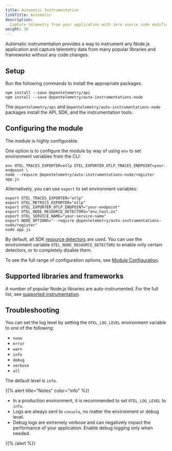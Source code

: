 ```yaml
---
title: Automatic Instrumentation
linkTitle: Automatic
description:
  Capture telemetry from your application with zero source code modifications
weight: 30
---
```


Automatic instrumentation provides a way to instrument any Node.js application
and capture telemetry data from many popular libraries and frameworks without
any code changes.

## Setup

Run the following commands to install the appropriate packages.

```shell
npm install --save @opentelemetry/api
npm install --save @opentelemetry/auto-instrumentations-node
```

The `@opentelemetry/api` and `@opentelemetry/auto-instrumentations-node`
packages install the API, SDK, and the instrumentation tools.

## Configuring the module

The module is highly configurable.

One option is to configure the module by way of using `env` to set environment
variables from the CLI:

```shell
env OTEL_TRACES_EXPORTER=otlp OTEL_EXPORTER_OTLP_TRACES_ENDPOINT=your-endpoint \
node --require @opentelemetry/auto-instrumentations-node/register app.js
```

Alternatively, you can use `export` to set environment variables:

```shell
export OTEL_TRACES_EXPORTER="otlp"
export OTEL_METRICS_EXPORTER="otlp"
export OTEL_EXPORTER_OTLP_ENDPOINT="your-endpoint"
export OTEL_NODE_RESOURCE_DETECTORS="env,host,os"
export OTEL_SERVICE_NAME="your-service-name"
export NODE_OPTIONS="--require @opentelemetry/auto-instrumentations-node/register"
node app.js
```

By default, all SDK [resource detectors](/docs/instrumentation/js/resources/)
are used. You can use the environment variable `OTEL_NODE_RESOURCE_DETECTORS` to
enable only certain detectors, or to completely disable them.

To see the full range of configuration options, see
[Module Configuration](module-config).

## Supported libraries and frameworks

A number of popular Node.js libraries are auto-instrumented. For the full list,
see
[supported instrumentation](https://github.com/open-telemetry/opentelemetry-js-contrib/tree/main/metapackages/auto-instrumentations-node#supported-instrumentations).

## Troubleshooting

You can set the log level by setting the `OTEL_LOG_LEVEL` environment variable
to one of the following:

- `none`
- `error`
- `warn`
- `info`
- `debug`
- `verbose`
- `all`

The default level is `info`.

{{% alert title="Notes" color="info" %}}

- In a production environment, it is recommended to set `OTEL_LOG_LEVEL` to
  `info`.
- Logs are always sent to `console`, no matter the environment or debug level.
- Debug logs are extremely verbose and can negatively impact the performance of
  your application. Enable debug logging only when needed.

{{% /alert %}}
